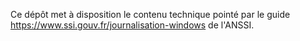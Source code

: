 Ce dépôt met à disposition le contenu technique pointé par le guide https://www.ssi.gouv.fr/journalisation-windows de l'ANSSI.
